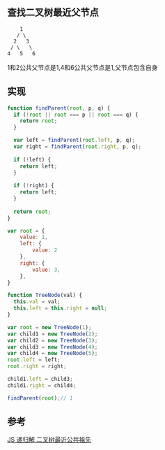 ## 查找二叉树最近父节点
```
    1
   / \
  2   3
 / \   \
4   5   6
```

1和2公共父节点是1,4和6公共父节点是1,父节点包含自身

## 实现
```js
function findParent(root, p, q) {
  if (!root || root === p || root === q) {
    return root;
  }

  var left = findParent(root.left, p, q);
  var right = findParent(root.right, p, q);
  
  if (!left) {
    return left;
  }
  
  if (!right) {
    return left;
  }
  
  return root;
}

var root = {
    value: 1,
    left: {
        value: 2
    },
    right: {
        value: 3,
    },
}

function TreeNode(val) {
  this.val = val;
  this.left = this.right = null;
}

var root = new TreeNode(1);
var child1 = new TreeNode(2);
var child2 = new TreeNode(3);
var child3 = new TreeNode(4);
var child4 = new TreeNode(5);
root.left = left;
root.right = right;

child1.left = child3;
child1.right = child4;

findParent(root);// 1
```

## 参考
[JS 递归解 二叉树最近公共祖先](https://leetcode-cn.com/problems/lowest-common-ancestor-of-a-binary-tree/solution/js-di-gui-jie-er-cha-shu-zui-jin-gong-gong-zu-xian/)
